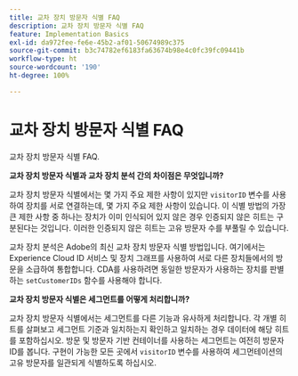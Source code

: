 ```yaml
---
title: 교차 장치 방문자 식별 FAQ
description: 교차 장치 방문자 식별 FAQ
feature: Implementation Basics
exl-id: da972fee-fe6e-45b2-af01-50674989c375
source-git-commit: b3c74782ef6183fa63674b98e4c0fc39fc09441b
workflow-type: ht
source-wordcount: '190'
ht-degree: 100%

---
```


# 교차 장치 방문자 식별 FAQ

교차 장치 방문자 식별 FAQ.

**교차 장치 방문자 식별과 교차 장치 분석 간의 차이점은 무엇입니까?**

교차 장치 방문자 식별에서는 몇 가지 주요 제한 사항이 있지만 `visitorID` 변수를 사용하여 장치를 서로 연결하는데, 몇 가지 주요 제한 사항이 있습니다. 이 식별 방법의 가장 큰 제한 사항 중 하나는 장치가 이미 인식되어 있지 않은 경우 인증되지 않은 히트는 구분된다는 것입니다. 이러한 인증되지 않은 히트는 고유 방문자 수를 부풀릴 수 있습니다.

교차 장치 분석은 Adobe의 최신 교차 장치 방문자 식별 방법입니다. 여기에서는 Experience Cloud ID 서비스 및 장치 그래프를 사용하여 서로 다른 장치들에서의 방문을 소급하여 통합합니다. CDA를 사용하려면 동일한 방문자가 사용하는 장치를 판별하는 `setCustomerIDs` 함수를 사용해야 합니다.

**교차 장치 방문자 식별은 세그먼트를 어떻게 처리합니까?**

교차 장치 방문자 식별에서는 세그먼트를 다른 기능과 유사하게 처리합니다. 각 개별 히트를 살펴보고 세그먼트 기준과 일치하는지 확인하고 일치하는 경우 데이터에 해당 히트를 포함하십시오. 방문 및 방문자 기반 컨테이너를 사용하는 세그먼트는 여전히 방문자 ID를 봅니다. 구현이 가능한 모든 곳에서 `visitorID` 변수를 사용하여 세그먼테이션의 고유 방문자를 일관되게 식별하도록 하십시오.
